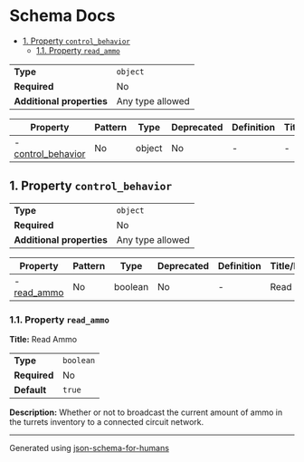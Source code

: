 # Schema Docs

- [1. Property `control_behavior`](#control_behavior)
  - [1.1. Property `read_ammo`](#control_behavior_read_ammo)

|                           |                  |
| ------------------------- | ---------------- |
| **Type**                  | `object`         |
| **Required**              | No               |
| **Additional properties** | Any type allowed |

| Property                                 | Pattern | Type   | Deprecated | Definition | Title/Description |
| ---------------------------------------- | ------- | ------ | ---------- | ---------- | ----------------- |
| - [control_behavior](#control_behavior ) | No      | object | No         | -          | -                 |

## <a name="control_behavior"></a>1. Property `control_behavior`

|                           |                  |
| ------------------------- | ---------------- |
| **Type**                  | `object`         |
| **Required**              | No               |
| **Additional properties** | Any type allowed |

| Property                                    | Pattern | Type    | Deprecated | Definition | Title/Description |
| ------------------------------------------- | ------- | ------- | ---------- | ---------- | ----------------- |
| - [read_ammo](#control_behavior_read_ammo ) | No      | boolean | No         | -          | Read Ammo         |

### <a name="control_behavior_read_ammo"></a>1.1. Property `read_ammo`

**Title:** Read Ammo

|              |           |
| ------------ | --------- |
| **Type**     | `boolean` |
| **Required** | No        |
| **Default**  | `true`    |

**Description:** Whether or not to broadcast the current amount of ammo in the turrets inventory to a connected circuit network.

----------------------------------------------------------------------------------------------------------------------------
Generated using [json-schema-for-humans](https://github.com/coveooss/json-schema-for-humans)
